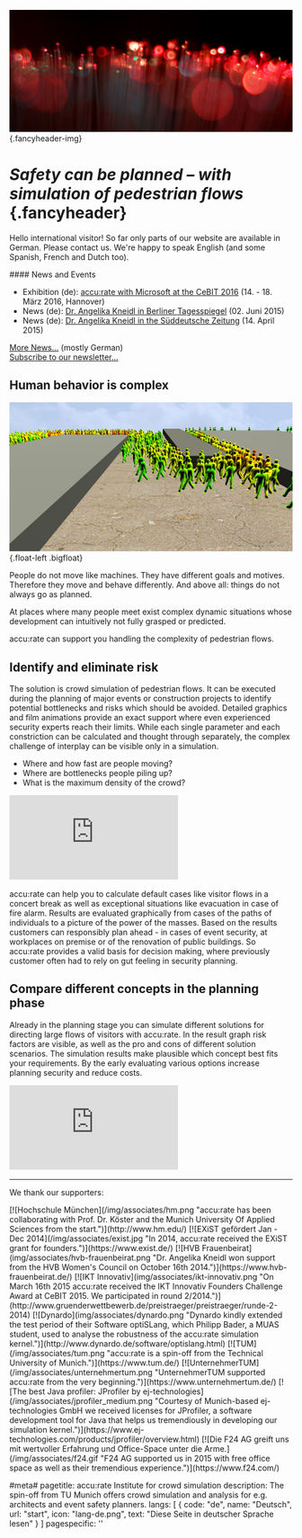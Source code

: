 ![](/img/accurate-bild-start.jpg) {.fancyheader-img}
# *Safety can be planned – with simulation of pedestrian flows* {.fancyheader}

Hello international visitor! So far only parts of our website are available in German.
Please contact us. We're happy to speak English (and some Spanish, French and Dutch too).

<div class="float-right newsbox border" markdown="1">
#### News and Events

* Exhibition (de): [accu:rate with Microsoft at the CeBIT 2016](/news:2016-02-26-accu-rate-mit-hhpberlin-und-microsoft-auf-der-cebit) (14. - 18. März 2016, Hannover)
* News (de): [Dr. Angelika Kneidl in Berliner Tagesspiegel](/news:2015-06-02-tagesspiegel-seyfried-kneidl-experimente) (02. Juni 2015)
* News (de): [Dr. Angelika Kneidl in the Süddeutsche Zeitung](/news:2015-04-14-sz-artikel-computertechnik-die-leben-rettet) (14. April 2015)

[More News...](/news:archiv) (mostly German)  
[Subscribe to our newsletter...](http://eepurl.com/bS5MYr)
</div>

## Human behavior is complex

![Shortest path SumoViz3D](/img/shortest_path.jpg) {.float-left .bigfloat}

People do not move like machines.
They have different goals and motives.
Therefore they move and behave differently.
And above all: things do not always go as planned.

At places where many people meet exist complex dynamic situations whose development can intuitively not fully grasped or predicted.

accu:rate can support you handling the complexity of pedestrian flows.


## Identify and eliminate risk

The solution is crowd simulation of pedestrian flows.
It can be executed during the planning of major events or construction projects to identify potential bottlenecks and risks which should be avoided.
Detailed graphics and film animations provide an exact support where even experienced security experts reach their limits.
While each single parameter and each constriction can be calculated and thought through separately, the complex challenge of interplay can be visible only in a simulation. 

- Where and how fast are people moving?
- Where are bottlenecks people piling up?
- What is the maximum density of the crowd?

<div class='embed-container'><iframe src='https://www.youtube.com/embed/sw1zICjwpV4?rel=0' frameborder='0' allowfullscreen></iframe></div>

accu:rate can help you to calculate default cases like visitor flows in a concert break as well as exceptional situations like evacuation in case of fire alarm.
Results are evaluated graphically from cases of the paths of individuals to a picture of the power of the masses.
Based on the results customers can responsibly plan ahead - in cases of event security, at workplaces on premise or of the renovation of public buildings.
So accu:rate provides a valid basis for decision making, where previously customer often had to rely on gut feeling in security planning.


## Compare different concepts in the planning phase

Already in the planning stage you can simulate different solutions for directing large flows of visitors
with accu:rate.
In the result graph risk factors are visible, as well as the pro and cons of different solution scenarios.
The simulation results make plausible which concept best fits your requirements.
By the early evaluating various options increase planning security and reduce costs.


<div class='embed-container'><iframe src='https://www.youtube.com/embed/HpRT8hqR_uI?rel=0' frameborder='0' allowfullscreen></iframe></div>

-----------

We thank our supporters:

<div class="associates-logos" markdown="1">
[![Hochschule München](/img/associates/hm.png "accu:rate has been collaborating with Prof. Dr. Köster and the Munich University Of Applied Sciences from the start.")](http://www.hm.edu/)
[![EXiST gefördert Jan - Dec 2014](/img/associates/exist.jpg "In 2014, accu:rate received the EXiST grant for founders.")](https://www.exist.de/)
[![HVB Frauenbeirat](img/associates/hvb-frauenbeirat.png "Dr. Angelika Kneidl won support from the HVB Women's Council on October 16th 2014.")](https://www.hvb-frauenbeirat.de/)
[![IKT Innovativ](img/associates/ikt-innovativ.png "On March 16th 2015 accu:rate received the IKT Innovativ Founders Challenge Award at CeBIT 2015. We participated in round 2/2014.")](http://www.gruenderwettbewerb.de/preistraeger/preistraeger/runde-2-2014)
[![Dynardo](img/associates/dynardo.png "Dynardo kindly extended the test period of their Software optiSLang, which Philipp Bader, a MUAS student, used to analyse the robustness of the accu:rate simulation kernel.")](http://www.dynardo.de/software/optislang.html)
[![TUM](/img/associates/tum.png "accu:rate is a spin-off from the Technical University of Munich.")](https://www.tum.de/)
[![UnternehmerTUM](/img/associates/unternehmertum.png "UnternehmerTUM supported accu:rate from the very beginning.")](https://www.unternehmertum.de/)
[![The best Java profiler: JProfiler by ej-technologies](/img/associates/jprofiler_medium.png "Courtesy of Munich-based ej-technologies GmbH we received licenses for JProfiler, a software development tool for Java that helps us tremendiously in developing our simulation kernel.")](https://www.ej-technologies.com/products/jprofiler/overview.html)
[![Die F24 AG greift uns mit wertvoller Erfahrung und Office-Space unter die Arme.](/img/associates/f24.gif "F24 AG supported us in 2015 with free office space as well as their tremendious experience.")](https://www.f24.com/)
</div>

#meta#
pagetitle: accu:rate Institute for crowd simulation
description: The spin-off from TU Munich offers crowd simulation and analysis for e.g. architects and event safety planners.
langs: [
    { code: "de", name: "Deutsch", url: "start", icon: "lang-de.png", text: "Diese Seite in deutscher Sprache lesen" }
]
pagespecific: '<link rel="alternate" href="http://www.accu-rate.de/" hreflang="x-default" />'

